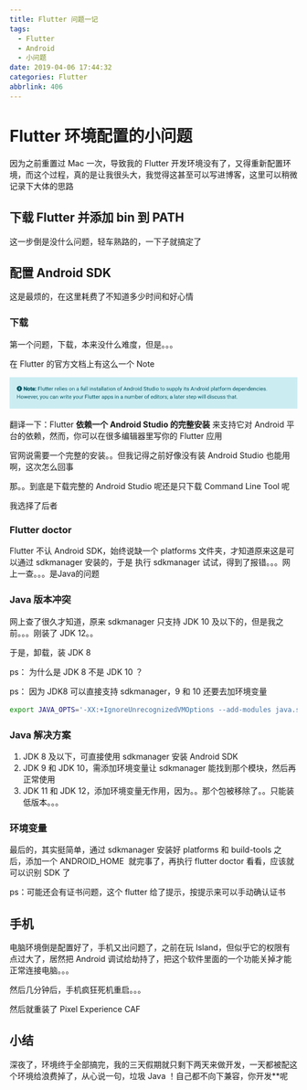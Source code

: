 ```yaml
---
title: Flutter 问题一记
tags:
  - Flutter
  - Android
  - 小问题
date: 2019-04-06 17:44:32
categories: Flutter
abbrlink: 406
---
```

# Flutter 环境配置的小问题

因为之前重置过 Mac 一次，导致我的 Flutter 开发环境没有了，又得重新配置环境，而这个过程，真的是让我很头大，我觉得这甚至可以写进博客，这里可以稍微记录下大体的思路

## 下载 Flutter 并添加 bin 到 PATH

这一步倒是没什么问题，轻车熟路的，一下子就搞定了

## 配置 Android SDK

这是最烦的，在这里耗费了不知道多少时间和好心情

### 下载

第一个问题，下载，本来没什么难度，但是。。。

<!-- more -->

在 Flutter 的官方文档上有这么一个 Note

![Note](./../pics/1554481707317-e938bb0a-666c-48fb-970e-eb7592538ce5.png)

翻译一下：Flutter **依赖一个 Android Studio 的完整安装** 来支持它对 Android 平台的依赖，然而，你可以在很多编辑器里写你的 Flutter 应用

官网说需要一个完整的安装。。但我记得之前好像没有装 Android Studio 也能用啊，这次怎么回事

那。。到底是下载完整的 Android Studio 呢还是只下载 Command Line Tool 呢

我选择了后者

### Flutter doctor

Flutter 不认 Android SDK，始终说缺一个 platforms 文件夹，才知道原来这是可以通过 sdkmanager 安装的，于是 执行 sdkmanager 试试，得到了报错。。。网上一查。。。是Java的问题

### Java 版本冲突

网上查了很久才知道，原来 sdkmanager 只支持 JDK 10 及以下的，但是我之前。。。刚装了 JDK 12。。

于是，卸载，装 JDK 8

ps： 为什么是 JDK 8 不是 JDK 10 ？

ps： 因为 JDK8 可以直接支持 sdkmanager，9 和 10 还要去加环境变量

```bash
export JAVA_OPTS='-XX:+IgnoreUnrecognizedVMOptions --add-modules java.se.ee'
```

### Java 解决方案

1. JDK 8 及以下，可直接使用 sdkmanager 安装 Android SDK
1. JDK 9 和 JDK 10，需添加环境变量让 sdkmanager 能找到那个模块，然后再正常使用
1. JDK 11 和 JDK 12，添加环境变量无作用，因为。。那个包被移除了。。只能装低版本。。。

### 环境变量

最后的，其实挺简单，通过 sdkmanager 安装好 platforms 和 build-tools 之后，添加一个 ANDROID_HOME  就完事了，再执行 flutter doctor 看看，应该就可以识别 SDK 了

ps：可能还会有证书问题，这个 flutter 给了提示，按提示来可以手动确认证书

## 手机

电脑环境倒是配置好了，手机又出问题了，之前在玩 Island，但似乎它的权限有点过大了，居然把 Android 调试给劫持了，把这个软件里面的一个功能关掉才能正常连接电脑。。。

然后几分钟后，手机疯狂死机重启。。。

然后就重装了 Pixel Experience CAF

## 小结

深夜了，环境终于全部搞完，我的三天假期就只剩下两天来做开发，一天都被配这个环境给浪费掉了，从心说一句，垃圾 Java ！自己都不向下兼容，你开发**呢
